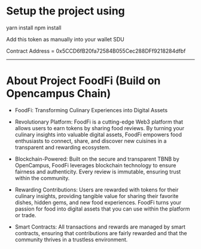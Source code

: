 # Setup the project using

yarn install
npm install

Add this token as manually into your wallet SDU

Contract Address = 0x5CCD6fB20fa72584B055Cec288DFf9218284dfbf

---

# About Project FoodFi (Build on Opencampus Chain)

- FoodFi: Transforming Culinary Experiences into Digital Assets

- Revolutionary Platform:
  FoodFi is a cutting-edge Web3 platform that allows users to earn tokens by sharing food reviews. By turning your culinary insights into valuable digital assets, FoodFi empowers food enthusiasts to connect, share, and discover new cuisines in a transparent and rewarding ecosystem.

- Blockchain-Powered:
  Built on the secure and transparent TBNB by OpenCampus, FoodFi leverages blockchain technology to ensure fairness and authenticity. Every review is immutable, ensuring trust within the community.

- Rewarding Contributions:
  Users are rewarded with tokens for their culinary insights, providing tangible value for sharing their favorite dishes, hidden gems, and new food experiences. FoodFi turns your passion for food into digital assets that you can use within the platform or trade.

- Smart Contracts:
  All transactions and rewards are managed by smart contracts, ensuring that contributions are fairly rewarded and that the community thrives in a trustless environment.

